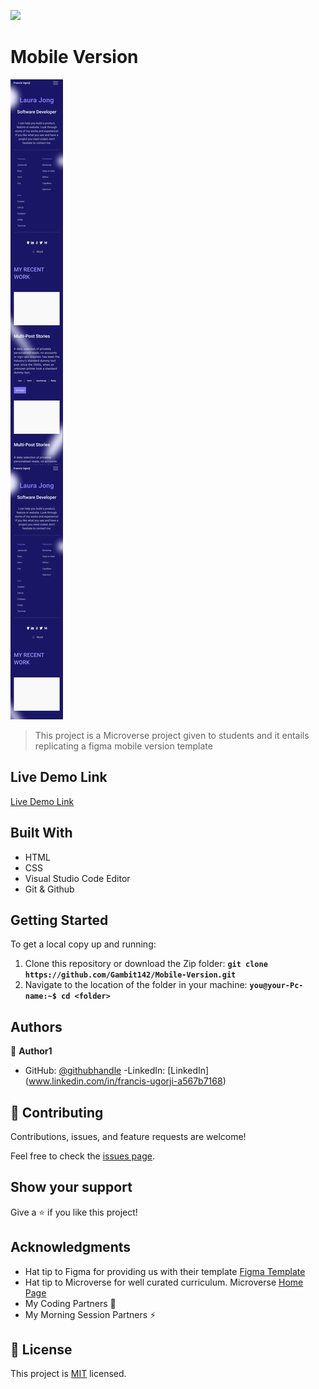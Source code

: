 ![](https://img.shields.io/badge/Microverse-blueviolet)

# Mobile Version

![Screenshot](/Images/Screenshot2.png)

> This project is a Microverse project given to students and it entails replicating a figma mobile version template


## Live Demo Link
[Live Demo Link](https://gambit142.github.io/Mobile-Version/)

## Built With

- HTML
- CSS
- Visual Studio Code Editor
- Git & Github

## Getting Started
To get a local copy up and running:
1. Clone this repository or download the Zip folder:
**``git clone https://github.com/Gambit142/Mobile-Version.git``**
2. Navigate to the location of the folder in your machine:
**``you@your-Pc-name:~$ cd <folder>``**

## Authors

👤 **Author1**

- GitHub: [@githubhandle](https://github.com/Gambit142)
-LinkedIn: [LinkedIn] (www.linkedin.com/in/francis-ugorji-a567b7168)

## 🤝 Contributing

Contributions, issues, and feature requests are welcome!

Feel free to check the [issues page](../../issues/).

## Show your support

Give a ⭐️ if you like this project!

## Acknowledgments

- Hat tip to Figma for providing us with their template [Figma Template](https://www.figma.com/file/l7SqJ3ZfkAKih9sFxvWSR4/Microverse-Student-Project-1?node-id=48%3A2346)
- Hat tip to Microverse for well curated curriculum. Microverse [Home Page](https://bit.ly/MicroverseTN
)
- My Coding Partners 🏹
- My Morning Session Partners ⚡

## 📝 License

This project is [MIT](./MIT.md) licensed.